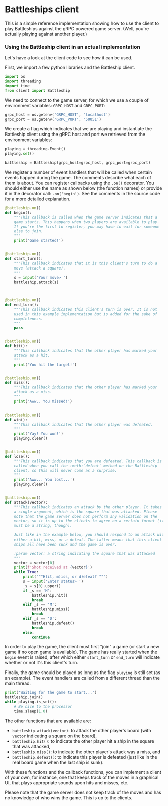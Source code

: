 # Battleships client

This is a simple reference implementation showing how to use the client to play Battleships against the gRPC
powered game server. (Well, you're actually playing against another player.)

### Using the Battleship client in an actual implementation

Let's have a look at the client code to see how it can be used.

First, we import a few python libraries and the Battleship client.

```python
import os
import threading
import time
from client import Battleship
```

We need to connect to the game server, for which we use a couple of environment variables: `GRPC_HOST` and `GRPC_PORT`:

```python
grpc_host = os.getenv('GRPC_HOST', 'localhost')
grpc_port = os.getenv('GRPC_PORT', '50051')
```

We create a flag which indicates that we are playing and instantiate the Battleship client using the gRPC host and port
we retrieved from the environment variables:

```python
playing = threading.Event()
playing.set()

battleship = Battleship(grpc_host=grpc_host, grpc_port=grpc_port)
```

We register a number of event handlers that will be called when certain events happen during the game. The comments
describe what each of them is about. You can register callbacks using the `.on()` decorator. You should either use the
name as shown below (the function names) or provide it in the decorator call: `.on('begin')`. See the comments in the
source code for a more detailed explanation.

```python
@battleship.on()
def begin():
    """This callback is called when the game server indicates that a
    game starts. This happens when two players are available to play.
    If you're the first to register, you may have to wait for someone
    else to join.
    """
    print('Game started!')


@battleship.on()
def start_turn():
    """This callback indicates that it is this client's turn to do a
    move (attack a square). 
    """
    s = input('Your move> ')
    battleship.attack(s)



@battleship.on()
def end_turn():
    """This callback indicates this client's turn is over. It is not
    used in this example implementation but is added for the sake of
    completeness.
    """
    pass


@battleship.on()
def hit():
    """This callback indicates that the other player has marked your
    attack as a hit.
    """
    print('You hit the target!')


@battleship.on()
def miss():
    """This callback indicates that the other player has marked your
    attack as a miss.
    """
    print('Aww.. You missed!')


@battleship.on()
def win():
    """This callback indicates that the other player was defeated.
    """
    print('Yay! You won!')
    playing.clear()


@battleship.on()
def lose():
    """This callback indicates that you are defeated. This callback is
    called when you call the :meth:`defeat` method on the Battleship
    client, so this will never come as a surprise.
    """
    print('Aww... You lost...')
    playing.clear()


@battleship.on()
def attack(vector):
    """This callback indicates an attack by the other player. It takes
    a single argument, which is the square that was attacked. Please
    note that the game server does not perform any validation on the
    vector, so it is up to the clients to agree on a certain format (it
    must be a string, though).

    Just like in the example below, you should respond to an attack with
    either a hit, miss, or a defeat. The latter means that this client's
    ships all have been sunk and the game is over.

    :param vector: a string indicating the square that was attacked
    """
    vector = vector[0]
    print(f'Shot received at {vector}')
    while True:
        print("""H)it, m)iss, or d)efeat? """)
        s = input('Enter status> ')
        _s = s[0].upper()
        if _s == 'H':
            battleship.hit()
            break
        elif _s == 'M':
            battleship.miss()
            break
        elif _s == 'D':
            battleship.defeat()
            break
        else:
            continue
```

In order to play the game, the client must first "join" a game (or start a new game if no open game is available).
The game has really started when the `begin` event is raised, after which either `start_turn` or `end_turn` will
indicate whether or not it's this client's turn. 

Finally, the game should be played as long as the flag `playing` is still set (as an example). The event handlers
are called from a different thread than the main thread.

```python
print('Waiting for the game to start...')
battleship.join()
while playing.is_set():
    # Be nice to the processor
    time.sleep(1.0)
```

The other functions that are available are:

- `battleship.attack(vector)`: to attack the other player's board (with `vector` indicating a square on the board),
- `battleship.hit()`: to indicate the other player hit a ship in the square that was attacked,
- `battleship.miss()`: to indicate the other player's attack was a miss, and
- `battleship.defeat()`: to indicate this player is defeated (just like in the real board game when the last ship is sunk).

With these functions and the callback functions, you can implement a client of your own, for instance, one that
keeps track of the moves in a graphical UI, that plays appropriate sounds upon hits and misses, etc.

Please note that the game server does not keep track of the moves and has no knowledge of who wins the game. This
is up to the clients. 
